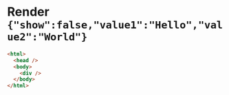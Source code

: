 # Render `{"show":false,"value1":"Hello","value2":"World"}`

```html
<html>
  <head />
  <body>
    <div />
  </body>
</html>
```
